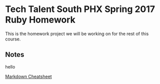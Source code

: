 # Tech Talent South PHX Spring 2017 Ruby Homework

This is the homework project we will be working on for the rest of this course.

## Notes

hello

[Markdown Cheatsheet](https://guides.github.com/pdfs/markdown-cheatsheet-online.pdf)